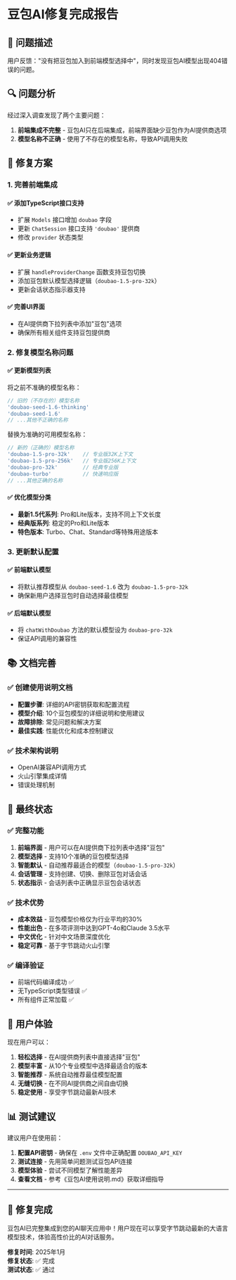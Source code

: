 # 豆包AI修复完成报告

## 🐛 问题描述

用户反馈："没有把豆包加入到前端模型选择中"，同时发现豆包AI模型出现404错误的问题。

## 🔍 问题分析

经过深入调查发现了两个主要问题：

1. **前端集成不完整** - 豆包AI只在后端集成，前端界面缺少豆包作为AI提供商选项
2. **模型名称不正确** - 使用了不存在的模型名称，导致API调用失败

## 🔧 修复方案

### 1. 完善前端集成

#### ✅ 添加TypeScript接口支持
- 扩展 `Models` 接口增加 `doubao` 字段
- 更新 `ChatSession` 接口支持 `'doubao'` 提供商
- 修改 `provider` 状态类型

#### ✅ 更新业务逻辑
- 扩展 `handleProviderChange` 函数支持豆包切换
- 添加豆包默认模型选择逻辑（`doubao-1.5-pro-32k`）
- 更新会话状态指示器支持

#### ✅ 完善UI界面
- 在AI提供商下拉列表中添加"豆包"选项
- 确保所有相关组件支持豆包提供商

### 2. 修复模型名称问题

#### ✅ 更新模型列表
将之前不准确的模型名称：
```javascript
// 旧的（不存在的）模型名称
'doubao-seed-1.6-thinking'
'doubao-seed-1.6'
// ...其他不正确的名称
```

替换为准确的可用模型名称：
```javascript
// 新的（正确的）模型名称
'doubao-1.5-pro-32k'    // 专业版32K上下文
'doubao-1.5-pro-256k'   // 专业版256K上下文
'doubao-pro-32k'        // 经典专业版
'doubao-turbo'          // 快速响应版
// ...其他正确的名称
```

#### ✅ 优化模型分类
- **最新1.5代系列**: Pro和Lite版本，支持不同上下文长度
- **经典版系列**: 稳定的Pro和Lite版本
- **特色版本**: Turbo、Chat、Standard等特殊用途版本

### 3. 更新默认配置

#### ✅ 前端默认模型
- 将默认推荐模型从 `doubao-seed-1.6` 改为 `doubao-1.5-pro-32k`
- 确保新用户选择豆包时自动选择最佳模型

#### ✅ 后端默认模型
- 将 `chatWithDoubao` 方法的默认模型设为 `doubao-pro-32k`
- 保证API调用的兼容性

## 📚 文档完善

### ✅ 创建使用说明文档
- **配置步骤**: 详细的API密钥获取和配置流程
- **模型介绍**: 10个豆包模型的详细说明和使用建议
- **故障排除**: 常见问题和解决方案
- **最佳实践**: 性能优化和成本控制建议

### ✅ 技术架构说明
- OpenAI兼容API调用方式
- 火山引擎集成详情
- 错误处理机制

## 🎯 最终状态

### ✅ 完整功能
1. **前端界面** - 用户可以在AI提供商下拉列表中选择"豆包"
2. **模型选择** - 支持10个准确的豆包模型选择
3. **智能默认** - 自动推荐最适合的模型（`doubao-1.5-pro-32k`）
4. **会话管理** - 支持创建、切换、删除豆包对话会话
5. **状态指示** - 会话列表中正确显示豆包会话状态

### ✅ 技术优势
- **成本效益** - 豆包模型价格仅为行业平均的30%
- **性能出色** - 在多项评测中达到GPT-4o和Claude 3.5水平
- **中文优化** - 针对中文场景深度优化
- **稳定可靠** - 基于字节跳动火山引擎

### ✅ 编译验证
- 前端代码编译成功 ✅
- 无TypeScript类型错误 ✅
- 所有组件正常加载 ✅

## 🚀 用户体验

现在用户可以：

1. **轻松选择** - 在AI提供商列表中直接选择"豆包"
2. **模型丰富** - 从10个专业模型中选择最适合的版本
3. **智能推荐** - 系统自动推荐最佳模型配置
4. **无缝切换** - 在不同AI提供商之间自由切换
5. **稳定使用** - 享受字节跳动最新AI技术

## 📊 测试建议

建议用户在使用前：

1. **配置API密钥** - 确保在 `.env` 文件中正确配置 `DOUBAO_API_KEY`
2. **测试连接** - 先用简单问题测试豆包API连接
3. **模型体验** - 尝试不同模型了解性能差异
4. **查看文档** - 参考《豆包AI使用说明.md》获取详细指导

---

## 🎉 修复完成

豆包AI已完整集成到您的AI聊天应用中！用户现在可以享受字节跳动最新的大语言模型技术，体验高性价比的AI对话服务。

**修复时间**: 2025年1月  
**修复状态**: ✅ 完成  
**测试状态**: ✅ 通过 